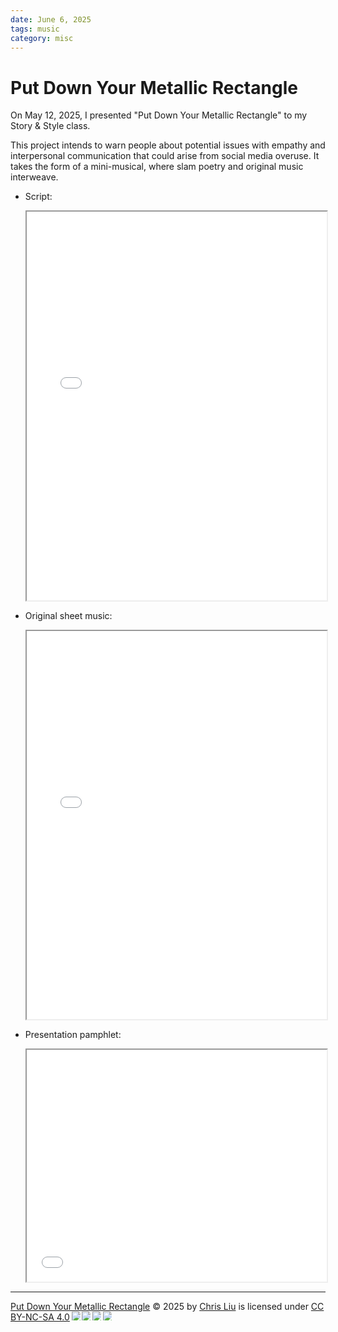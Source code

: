 ```yaml
---
date: June 6, 2025
tags: music
category: misc
---
```


# Put Down Your Metallic Rectangle

On May 12, 2025, I presented "Put Down Your Metallic Rectangle" to my Story & Style class.

This project intends to warn people about potential issues with empathy and interpersonal
communication that could arise from social media overuse. It takes the form of a mini-musical, where
slam poetry and original music interweave.

- Script:
  
  <iframe src="/_static/sns-speculative-project/script.pdf" width="100%" style="aspect-ratio: 8.5 / 11"></iframe>
- Original sheet music:

  <iframe src="/_static/sns-speculative-project/music.pdf" width="100%" style="aspect-ratio: 8.5 / 11"></iframe>
- Presentation pamphlet:

  <iframe src="/_static/sns-speculative-project/pamphlet.pdf" width="100%" style="aspect-ratio: 11 / 8.5"></iframe>

---

<a href="https://acciochris.github.io/posts/sns-speculative-project.html">Put Down Your Metallic Rectangle</a> © 2025 by <a href="https://acciochris.github.io">Chris Liu</a> is licensed under <a href="https://creativecommons.org/licenses/by-nc-sa/4.0/">CC BY-NC-SA 4.0</a><img src="https://mirrors.creativecommons.org/presskit/icons/cc.svg" style="max-width: 1em;max-height:1em;margin-left: .2em;"><img src="https://mirrors.creativecommons.org/presskit/icons/by.svg" style="max-width: 1em;max-height:1em;margin-left: .2em;"><img src="https://mirrors.creativecommons.org/presskit/icons/nc.svg" style="max-width: 1em;max-height:1em;margin-left: .2em;"><img src="https://mirrors.creativecommons.org/presskit/icons/sa.svg" style="max-width: 1em;max-height:1em;margin-left: .2em;">

<script src="https://giscus.app/client.js"
        data-repo="acciochris/acciochris.github.io"
        data-repo-id="R_kgDOKDyTVg"
        data-category="Announcements"
        data-category-id="DIC_kwDOKDyTVs4CYZPy"
        data-mapping="pathname"
        data-strict="0"
        data-reactions-enabled="1"
        data-emit-metadata="0"
        data-input-position="bottom"
        data-theme="preferred_color_scheme"
        data-lang="en"
        data-loading="lazy"
        crossorigin="anonymous"
        async>
</script>
